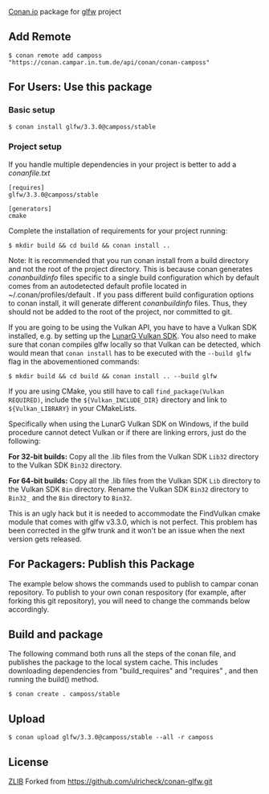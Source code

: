 
[Conan.io](https://conan.io) package for [glfw](https://github.com/glfw/glfw) project

## Add Remote

    $ conan remote add camposs "https://conan.campar.in.tum.de/api/conan/conan-camposs"

## For Users: Use this package

### Basic setup

    $ conan install glfw/3.3.0@camposs/stable

### Project setup

If you handle multiple dependencies in your project is better to add a *conanfile.txt*

    [requires]
    glfw/3.3.0@camposs/stable

    [generators]
    cmake

Complete the installation of requirements for your project running:

    $ mkdir build && cd build && conan install ..

Note: It is recommended that you run conan install from a build directory and not the root of the project directory.  This is because conan generates *conanbuildinfo* files specific to a single build configuration which by default comes from an autodetected default profile located in ~/.conan/profiles/default .  If you pass different build configuration options to conan install, it will generate different *conanbuildinfo* files.  Thus, they should not be added to the root of the project, nor committed to git.

If you are going to be using the Vulkan API, you have to have a Vulkan SDK installed, e.g. by setting up the [LunarG Vulkan SDK](https://www.lunarg.com/vulkan-sdk/). You also need to make sure that conan compiles glfw locally so that Vulkan can be detected, which would mean that `conan install` has to be executed with the `--build glfw` flag in the abovementioned commands:

    $ mkdir build && cd build && conan install .. --build glfw
	
If you are using CMake, you still have to call `find_package(Vulkan REQUIRED)`, include the `${Vulkan_INCLUDE_DIR}` directory and link to `${Vulkan_LIBRARY}` in your CMakeLists. 
	
Specifically when using the LunarG Vulkan SDK on Windows, if the build procedure cannot detect Vulkan or if there are linking errors, just do the following:

**For 32-bit builds:** Copy all the .lib files from the Vulkan SDK `Lib32` directory to the Vulkan SDK `Bin32` directory.

**For 64-bit builds:** Copy all the .lib files from the Vulkan SDK `Lib` directory to the Vulkan SDK `Bin` directory. Rename the Vulkan SDK `Bin32` directory to `Bin32_` and the `Bin` directory to `Bin32`. 

This is an ugly hack but it is needed to accommodate the FindVulkan cmake module that comes with glfw v3.3.0, which is not perfect. This problem has been corrected in the glfw trunk and it won't be an issue when the next version gets released.

## For Packagers: Publish this Package

The example below shows the commands used to publish to campar conan repository. To publish to your own conan respository (for example, after forking this git repository), you will need to change the commands below accordingly.

## Build and package

The following command both runs all the steps of the conan file, and publishes the package to the local system cache.  This includes downloading dependencies from "build_requires" and "requires" , and then running the build() method.

    $ conan create . camposs/stable

## Upload

    $ conan upload glfw/3.3.0@camposs/stable --all -r camposs

## License
[ZLIB](https://github.com/glfw/glfw/blob/master/LICENSE.md)
Forked from https://github.com/ulricheck/conan-glfw.git
